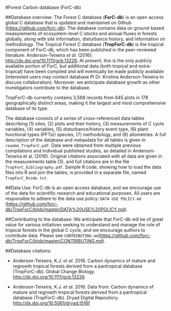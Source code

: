 #Forest Carbon database (ForC-db)

##Database overview:
The Forest C database (**ForC-db**) is an open access global C database that is updated and maintained on Github (https://github.com/forc-db). The database contains data on ground-based measurements of ecosystem-level C stocks and annual fluxes in forests globally, along with site information, disturbance history, and information on methodology. The Tropical Forest C database (**TropForC-db**) is the tropical component of ForC-db, which has been published in the peer-reviewed literature: Anderson-Teixeira *et al.* (2016); http://dx.doi.org/10.1111/gcb.13226. At present, this is the only publicly available portion of ForC, but additional data (both tropical and extra-tropical) have been compiled and will eventually be made publicly available (interested users may contact database PI Dr. Kristina Anderson-Teixeira to discuss collaboration). Moreover, we anticipate database growth as other investigators contribute to the database.

TropForC-db currently contains 3,568 records from 845 plots in 178 geographically distinct areas, making it the largest and most comprehensive database of its type. 

The database consists of a series of cross-referenced data tables describing
(1) sites, (2) plots and their history, (3) measurements of C cycle variables, (4) variables, (5) disturbance/history event type, (6) plant functional types (PFTs)/ species, (7) methodology, and (8)
allometries. A full description of the database and metaadata for all tables is given in `readme_TropForC.pdf`. Data were obtained from multiple previous compilations and individual published studies, as detailed in Anderson-Teixeira et al. (2016). Original citations associated with all data are given in the
measurements table (3), and full citations are in the file `TropForC_bibliography.pdf`. Sample R code, showing how to load the data files into R and join the tables, is provided in a separate file, named
`TropForC_Rcode.txt`. 

##Data Use: 
ForC-db is an open access database, and we encourage use of the data for scientific research and educational purposes. All users are responsible to adhere to the data use policy: `DATA USE POLICY.md` (https://github.com/forc-db/TropForC/blob/master/DATA%20USE%20POLICY.md).

##Contributing to the database: 
We anticipate that ForC-db will be of great value for various initiatives seeking to understand and manage the role of tropical forests in the global C cycle, and we encourage authors to contribute data. Please see `CONTRIBUTING.md`(https://github.com/forc-db/TropForC/blob/master/CONTRIBUTING.md).

##Database citations:
* Anderson-Teixeira, K.J. *et al.* 2016. Carbon dynamics of mature and regrowth tropical forests derived from a pantropical database (TropForC-db). Global Change Biology. http://dx.doi.org/10.1111/gcb.13226 

* Anderson-Teixeira, K.J. *et al.* 2016. Data from: Carbon dynamics of mature and regrowth tropical forests derived from a pantropical database (TropForC-db). Dryad Digital Repository.
http://dx.doi.org/10.5061/dryad.t516f
